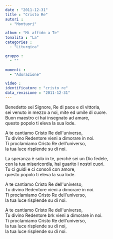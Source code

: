 ```yaml
---
date : "2011-12-31"
title : "Cristo Re"
autori : 
  - "Montuori"

album : "Mi affido a Te"
tonalita : "La"
categories : 
  - "Liturgica"

gruppo : 
  - ""

momenti : 
  - "Adorazione"

video : 
identificatore : "cristo_re"
data_revisione : "2011-12-31"
---
```

  
  
  
  
  
  
  
  
  
  
  
Benedetto sei Signore, Re di pace e di vittoria,  
sei venuto in mezzo a noi, mite ed umile di cuore.  
Buon maestro ci hai insegnato ad amare,  
questo popolo ti eleva la sua lode.     
  
  
  
A te cantiamo Cristo Re dell'universo,  
Tu divino Redentore vieni a dimorare in noi.  
Ti proclamiamo Cristo Re dell'universo,  
la tua luce risplende su di noi.  
  
  
  
  
  
  
  
  
  
  
  
La speranza è solo in te, perché sei un Dio fedele,  
con la tua misericordia, hai guarito i nostri cuori.  
Tu ci guidi e ci consoli con amore,  
questo popolo ti eleva la sua lode.   
  
  
  
  
A te cantiamo Cristo Re dell'universo,  
Tu divino Redentore vieni a dimorare in noi.  
Ti proclamiamo Cristo Re dell'universo,  
la tua luce risplende su di noi.  
  
  
  
  
  
              
        
  
  
  
  
A te cantiamo Cristo Re dell'universo,  
Tu divino Redentore brk vieni a dimorare in noi.  
Ti proclamiamo Cristo Re dell'universo,  
la tua luce risplende su di noi,    
la tua luce risplende su di noi.  
  
  
  
